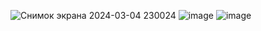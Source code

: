 ![Снимок экрана 2024-03-04 230024](https://github.com/VAC2UM/PythonDZ/assets/119112926/a2cad40c-6e81-4ece-b4af-77d181a3a003)
![image](https://github.com/VAC2UM/PythonDZ/assets/119112926/660060b9-96e5-4b2f-afc9-83cfd7952fc9)
![image](https://github.com/VAC2UM/PythonDZ/assets/119112926/dc420969-8222-4e6f-9150-35c006323c92)
